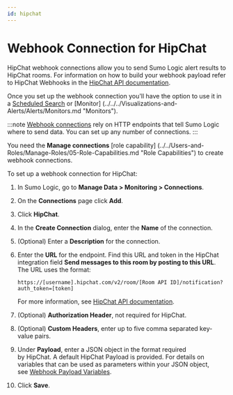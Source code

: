 ```yaml
---
id: hipchat
---
```


# Webhook Connection for HipChat

HipChat webhook connections allow you to send Sumo Logic alert results to HipChat rooms. For information on how to build your webhook payload refer to HipChat Webhooks in the [HipChat API documentation](https://developer.atlassian.com/server/hipchat/integrating-with-hipchat/).

Once you set up the webhook connection you'll have the option to use it in a [Scheduled Search](schedule-searches-webhook-connections.md) or [Monitor] (../../../Visualizations-and-Alerts/Alerts/Monitors.md "Monitors").

:::note
[Webhook connections](set-up-webhook-connections.md) rely on HTTP endpoints that tell Sumo Logic where to send data. You can set up any number of connections.
:::

You need the **Manage connections** [role capability] (../../Users-and-Roles/Manage-Roles/05-Role-Capabilities.md "Role Capabilities")
to create webhook connections.

To set up a webhook connection for HipChat:

1. In Sumo Logic, go to **Manage Data \> Monitoring \> Connections**.
1. On the **Connections** page click **Add**.
1. Click **HipChat**.
1. In the **Create Connection** dialog, enter the **Name** of the connection.
1. (Optional) Enter a **Description** for the connection.
1. Enter the **URL** for the endpoint. Find this URL and token in the HipChat integration field **Send messages to this room by posting to this URL**. The URL uses the format: 

    ```
    https://[username].hipchat.com/v2/room/[Room API ID]/notification?auth_token=[token]
    ```
    
    For more information, see [HipChat API documentation](https://www.hipchat.com/docs/apiv2).

1. (Optional) **Authorization Header**, not required for HipChat. 
1. (Optional) **Custom Headers**, enter up to five comma separated key-value pairs.
1. Under **Payload**, enter a JSON object in the format required by HipChat. A default HipChat Payload is provided. For details on variables that can be used as parameters within your JSON object, see [Webhook Payload Variables](set-up-webhook-connections.md). 
1. Click **Save**.
